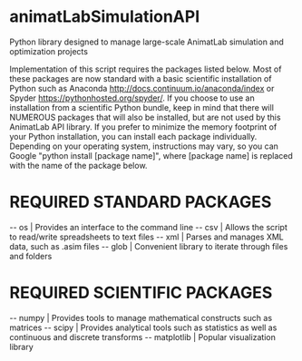 # animatLabSimulationAPI
Python library designed to manage large-scale AnimatLab simulation and optimization projects

Implementation of this script requires the packages listed below. Most of these packages are now standard with a basic scientific installation of Python such as Anaconda <http://docs.continuum.io/anaconda/index> or Spyder <https://pythonhosted.org/spyder/>. If you choose to use an installation from a scientific Python bundle, keep in mind that there will NUMEROUS packages that will also be installed, but are not used by this AnimatLab API library. If you prefer to minimize the memory footprint of your Python installation, you can install each package individually. Depending on your operating system, instructions may vary, so you can Google "python install [package name]", where [package name] is replaced with the name of the package below.

REQUIRED STANDARD PACKAGES
=================================
-- os | Provides an interface to the command line
-- csv | Allows the script to read/write spreadsheets to text files
-- xml | Parses and manages XML data, such as .asim files
-- glob | Convenient library to iterate through files and folders

REQUIRED SCIENTIFIC PACKAGES
=================================
-- numpy | Provides tools to manage mathematical constructs such as matrices
-- scipy | Provides analytical tools such as statistics as well as continuous and discrete transforms
-- matplotlib | Popular visualization library
